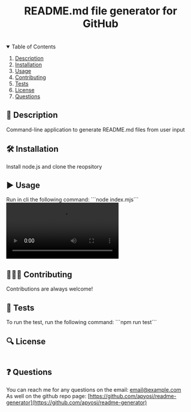 
<div align="center">
<h1 align="center">README.md file generator for GitHub</h1>
<a href="https://github.com/apyosi/readme-generator/graphs/contributors"><img src="https://img.shields.io/github/contributors/apyosi/readme-generator.svg?style=for-the-badge" alt=""></a>
<a href="https://github.com/apyosi/readme-generator/network/members"><img src="https://img.shields.io/github/forks/apyosi/readme-generator.svg?style=for-the-badge" alt=""></a>
<a href="https://github.com/apyosi/readme-generator/stargazers"><img src="https://img.shields.io/github/stars/apyosi/readme-generator.svg?style=for-the-badge" alt=""></a>
<a href="https://github.com/apyosi/readme-generator/issues"><img src="https://img.shields.io/github/issues/apyosi/readme-generator.svg?style=for-the-badge" alt=""></a>
<a href="https://opensource.org/licenses/MIT"><img src="https://img.shields.io/badge/License-MIT-yellow.svg" alt=""></a>
</div>
<details open>
  <summary>Table of Contents</summary>
  <ol>
    <li><a href="#description">Description</a></li>
    <li><a href="#installation">Installation</a></li>
    <li><a href="#usage">Usage</a></li>
    <li><a href="#contributing">Contributing</a></li>
    <li><a href="#tests">Tests</a></li>
    <li><a href="#license">License</a></li>
    <li><a href="#questions">Questions</a></li>
  </ol>
</details>

<h2 id="description">🧾 Description</h2>
Command-line application to generate README.md files from user input

<h2 id="installation">🛠️ Installation</h2>
Install node.js and clone the reopsitory

<h2 id="usage">▶️ Usage</h2>
Run in cli the following command: ```node index.mjs```

<video src="https://user-images.githubusercontent.com/107482495/220790482-3a287049-db85-4877-9636-f2c6d0a5daa7.mp4" controls="controls" style="max-width: 730px;">
</video>


<h2 id="contributing">🧑🏻‍🔧 Contributing</h2>
Contributions are always welcome!

<h2 id="tests">🧪 Tests</h2>
To run the test, run the following command: ```npm run test```

<h2 id="license">🔍 License</h2>
<a href="https://opensource.org/licenses/MIT"><img src="https://img.shields.io/badge/License-MIT-yellow.svg" alt=""></a>

<h2 id="questions">❓ Questions</h2>

You can reach me for any questions on the email: email@example.com<br>
As well on the github repo page: [https://github.com/apyosi/readme-generator](https://github.com/apyosi/readme-generator)


